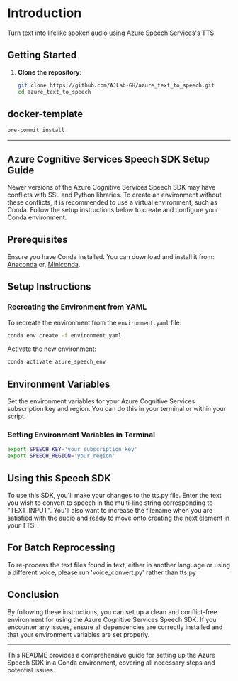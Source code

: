 
# Introduction

Turn text into lifelike spoken audio using Azure Speech Services's TTS

## Getting Started

1. **Clone the repository**:

   ```bash
   git clone https://github.com/AJLab-GH/azure_text_to_speech.git
   cd azure_text_to_speech

## docker-template

```bash
pre-commit install
```

---

## Azure Cognitive Services Speech SDK Setup Guide

Newer versions of the Azure Cognitive Services Speech SDK may have
conflicts with SSL and Python libraries. To create an environment
without these conflicts, it is recommended to use a virtual environment,
such as Conda. Follow the setup instructions below to create and configure
your Conda environment.

## Prerequisites

Ensure you have Conda installed. You can download and install it from:
[Anaconda](https://www.anaconda.com/products/distribution) or,
[Miniconda](https://docs.conda.io/en/latest/miniconda.html).

## Setup Instructions

### Recreating the Environment from YAML

To recreate the environment from the `environment.yaml` file:

```bash
conda env create -f environment.yaml
```

Activate the new environment:

```bash
conda activate azure_speech_env
```

## Environment Variables

Set the environment variables for your Azure Cognitive Services subscription
key and region. You can do this in your terminal or within your script.

### Setting Environment Variables in Terminal

```bash
export SPEECH_KEY='your_subscription_key'
export SPEECH_REGION='your_region'
```

## Using this Speech SDK

To use this SDK, you'll make your changes to the tts.py file. Enter the text you
wish to convert to speech in the multi-line string corresponding to "TEXT_INPUT".
You'll also want to increase the filename when you are satisfied with the audio
and ready to move onto creating the next element in your TTS.

## For Batch Reprocessing

To re-process the text files found in text, either in another language or using
a different voice, please run 'voice_convert.py' rather than tts.py

## Conclusion

By following these instructions, you can set up a clean and conflict-free
environment for using the Azure Cognitive Services Speech SDK. If you encounter
any issues, ensure all dependencies are correctly installed and that your
environment variables are set properly.

---

This README provides a comprehensive guide for setting up the Azure Speech SDK
in a Conda environment, covering all necessary steps and potential issues.
